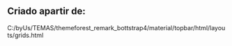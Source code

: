 
## Criado apartir de:
C:/byUs/TEMAS/themeforest_remark_bottstrap4/material/topbar/html/layouts/grids.html